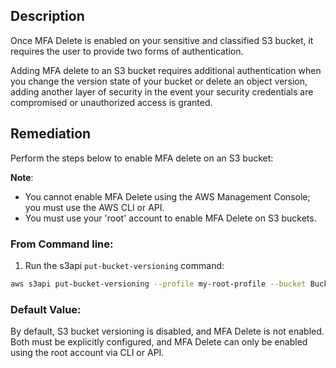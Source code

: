 ## Description

Once MFA Delete is enabled on your sensitive and classified S3 bucket, it requires the user to provide two forms of authentication.

Adding MFA delete to an S3 bucket requires additional authentication when you change the version state of your bucket or delete an object version, adding another layer of security in the event your security credentials are compromised or unauthorized access is granted.

## Remediation

Perform the steps below to enable MFA delete on an S3 bucket:

**Note**:

- You cannot enable MFA Delete using the AWS Management Console; you must use the AWS CLI or API.
- You must use your 'root' account to enable MFA Delete on S3 buckets.

### From Command line:

1. Run the s3api `put-bucket-versioning` command:

```bash
aws s3api put-bucket-versioning --profile my-root-profile --bucket Bucket_Name --versioning-configuration Status=Enabled,MFADelete=Enabled --mfa “arn:aws:iam::aws_account_id:mfa/root-account-mfa-device passcode”
```

### Default Value:

By default, S3 bucket versioning is disabled, and MFA Delete is not enabled. Both must be explicitly configured, and MFA Delete can only be enabled using the root account via CLI or API.